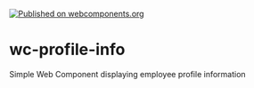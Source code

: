 [![Published on webcomponents.org](https://img.shields.io/badge/webcomponents.org-published-blue.svg)](https://www.webcomponents.org/element/gastonlagaffe16/profile-info)

# wc-profile-info
Simple Web Component displaying employee profile information
